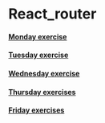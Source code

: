 # React_router

#### [Monday exercise](./01-monday)
#### [Tuesday exercise](./02-tuesday)
#### [Wednesday exercise](./03-wednesday)
#### [Thursday exercises](./04-thursday/thread_exercises)
#### [Friday exercises](./05-friday)
